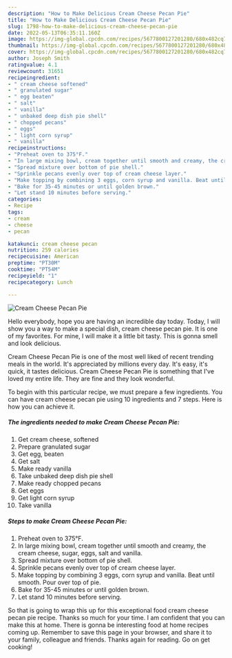 ```yaml
---
description: "How to Make Delicious Cream Cheese Pecan Pie"
title: "How to Make Delicious Cream Cheese Pecan Pie"
slug: 1798-how-to-make-delicious-cream-cheese-pecan-pie
date: 2022-05-13T06:35:11.160Z
image: https://img-global.cpcdn.com/recipes/5677800127201280/680x482cq70/cream-cheese-pecan-pie-recipe-main-photo.jpg
thumbnail: https://img-global.cpcdn.com/recipes/5677800127201280/680x482cq70/cream-cheese-pecan-pie-recipe-main-photo.jpg
cover: https://img-global.cpcdn.com/recipes/5677800127201280/680x482cq70/cream-cheese-pecan-pie-recipe-main-photo.jpg
author: Joseph Smith
ratingvalue: 4.1
reviewcount: 31651
recipeingredient:
- " cream cheese softened"
- " granulated sugar"
- " egg beaten"
- " salt"
- " vanilla"
- " unbaked deep dish pie shell"
- " chopped pecans"
- " eggs"
- " light corn syrup"
- " vanilla"
recipeinstructions:
- "Preheat oven to 375°F."
- "In large mixing bowl, cream together until smooth and creamy, the cream cheese, sugar, eggs, salt and vanilla."
- "Spread mixture over bottom of pie shell."
- "Sprinkle pecans evenly over top of cream cheese layer."
- "Make topping by combining 3 eggs, corn syrup and vanilla. Beat until smooth. Pour over top of pie."
- "Bake for 35-45 minutes or until golden brown."
- "Let stand 10 minutes before serving."
categories:
- Recipe
tags:
- cream
- cheese
- pecan

katakunci: cream cheese pecan 
nutrition: 259 calories
recipecuisine: American
preptime: "PT30M"
cooktime: "PT54M"
recipeyield: "1"
recipecategory: Lunch

---
```



![Cream Cheese Pecan Pie](https://img-global.cpcdn.com/recipes/5677800127201280/680x482cq70/cream-cheese-pecan-pie-recipe-main-photo.jpg)

Hello everybody, hope you are having an incredible day today. Today, I will show you a way to make a special dish, cream cheese pecan pie. It is one of my favorites. For mine, I will make it a little bit tasty. This is gonna smell and look delicious.

Cream Cheese Pecan Pie is one of the most well liked of recent trending meals in the world. It's appreciated by millions every day. It's easy, it's quick, it tastes delicious. Cream Cheese Pecan Pie is something that I've loved my entire life. They are fine and they look wonderful.




To begin with this particular recipe, we must prepare a few ingredients. You can have cream cheese pecan pie using 10 ingredients and 7 steps. Here is how you can achieve it.

<!--inarticleads1-->

##### The ingredients needed to make Cream Cheese Pecan Pie:

1. Get  cream cheese, softened
1. Prepare  granulated sugar
1. Get  egg, beaten
1. Get  salt
1. Make ready  vanilla
1. Take  unbaked deep dish pie shell
1. Make ready  chopped pecans
1. Get  eggs
1. Get  light corn syrup
1. Take  vanilla




<!--inarticleads2-->

##### Steps to make Cream Cheese Pecan Pie:

1. Preheat oven to 375°F.
1. In large mixing bowl, cream together until smooth and creamy, the cream cheese, sugar, eggs, salt and vanilla.
1. Spread mixture over bottom of pie shell.
1. Sprinkle pecans evenly over top of cream cheese layer.
1. Make topping by combining 3 eggs, corn syrup and vanilla. Beat until smooth. Pour over top of pie.
1. Bake for 35-45 minutes or until golden brown.
1. Let stand 10 minutes before serving.




So that is going to wrap this up for this exceptional food cream cheese pecan pie recipe. Thanks so much for your time. I am confident that you can make this at home. There is gonna be interesting food at home recipes coming up. Remember to save this page in your browser, and share it to your family, colleague and friends. Thanks again for reading. Go on get cooking!
